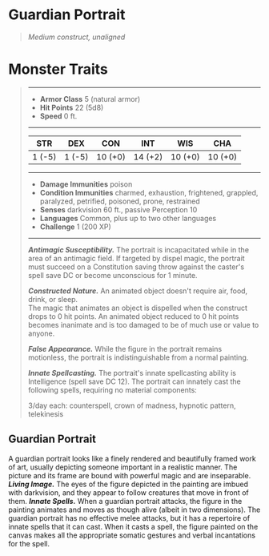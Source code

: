 # Guardian Portrait
>*Medium construct, unaligned*
# Monster Traits
>___
>- **Armor Class** 5 (natural armor)
>- **Hit Points** 22 (5d8)
>- **Speed** 0 ft.
>___
>|STR|DEX|CON|INT|WIS|CHA|
>|:---:|:---:|:---:|:---:|:---:|:---:|
>|1 (-5)|1 (-5)|10 (+0)|14 (+2)|10 (+0)|10 (+0)|
>___
>- **Damage Immunities** poison
>- **Condition Immunities** charmed, exhaustion, frightened, grappled, paralyzed, petrified, poisoned, prone, restrained
>- **Senses** darkvision 60 ft., passive Perception 10
>- **Languages** Common, plus up to two other languages
>- **Challenge** 1 (200 XP)
>___
>***Antimagic Susceptibility.*** The portrait is incapacitated while in the area of an antimagic field. If targeted by dispel magic, the portrait must succeed on a Constitution saving throw against the caster's spell save DC or become unconscious for 1 minute.  
>
>***Constructed Nature.*** An animated object doesn't require air, food, drink, or sleep.  
>The magic that animates an object is dispelled when the construct drops to 0 hit points. An animated object reduced to 0 hit points becomes inanimate and is too damaged to be of much use or value to anyone.  
>
>***False Appearance.*** While the figure in the portrait remains motionless, the portrait is indistinguishable from a normal painting.  
>
>***Innate Spellcasting.*** The portrait's innate spellcasting ability is Intelligence (spell save DC 12). The portrait can innately cast the following spells, requiring no material components:  
>
>3/day each: counterspell, crown of madness, hypnotic pattern, telekinesis
## Guardian Portrait
A guardian portrait looks like a finely rendered and beautifully framed work of art, usually depicting someone important in a realistic manner. The picture and its frame are bound with powerful magic and are inseparable.
***Living Image.*** The eyes of the figure depicted in the painting are imbued with darkvision, and they appear to follow creatures that move in front of them.
***Innate Spells.*** When a guardian portrait attacks, the figure in the painting animates and moves as though alive (albeit in two dimensions). The guardian portrait has no effective melee attacks, but it has a repertoire of innate spells that it can cast. When it casts a spell, the figure painted on the canvas makes all the appropriate somatic gestures and verbal incantations for the spell.